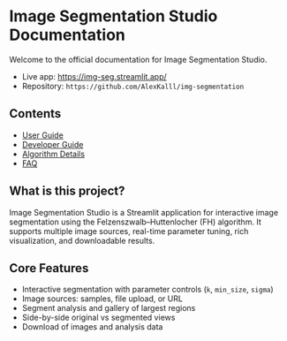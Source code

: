 # Image Segmentation Studio Documentation

Welcome to the official documentation for Image Segmentation Studio.

- Live app: https://img-seg.streamlit.app/
- Repository: `https://github.com/AlexKalll/img-segmentation`

## Contents

- [User Guide](./user-guide.md)
- [Developer Guide](./developer-guide.md)
- [Algorithm Details](./algorithm.md)
- [FAQ](./faq.md)

## What is this project?

Image Segmentation Studio is a Streamlit application for interactive image segmentation using the Felzenszwalb–Huttenlocher (FH) algorithm. It supports multiple image sources, real-time parameter tuning, rich visualization, and downloadable results.

## Core Features

- Interactive segmentation with parameter controls (`k`, `min_size`, `sigma`)
- Image sources: samples, file upload, or URL
- Segment analysis and gallery of largest regions
- Side-by-side original vs segmented views
- Download of images and analysis data


